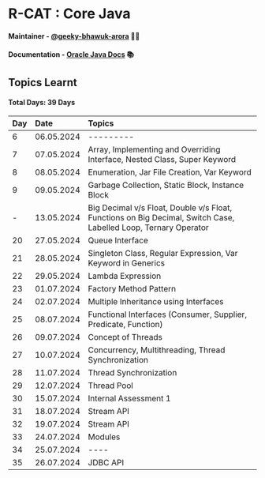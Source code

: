 # R-CAT : Core Java

#### Maintainer - [@geeky-bhawuk-arora](https://github.com/geeky-bhawuk-arora/) 👨‍💻
#### Documentation - [Oracle Java Docs](https://docs.oracle.com/en/java/javase/11/docs/api/) 📚

## Topics Learnt 

#### Total Days: 39 Days

| Day | Date       | Topics                                                            |
|:----|:-----------|:------------------------------------------------------------------|
| 6   | 06.05.2024 | ---------                                                        |
| 7   | 07.05.2024 | Array, Implementing and Overriding Interface, Nested Class, Super Keyword |
| 8   | 08.05.2024 | Enumeration, Jar File Creation, Var Keyword                       |                                                         
| 9   | 09.05.2024 | Garbage Collection, Static Block, Instance Block                  |
| -   | 13.05.2024 | Big Decimal v/s Float, Double v/s Float, Functions on Big Decimal, Switch Case, Labelled Loop, Ternary Operator |
| 20  | 27.05.2024 | Queue Interface                                                   |
| 21  | 28.05.2024 | Singleton Class, Regular Expression, Var Keyword in Generics      |
| 22  | 29.05.2024 | Lambda Expression                                                 |
| 23  | 01.07.2024 | Factory Method Pattern                                            |
| 24  | 02.07.2024 | Multiple Inheritance using Interfaces                             |
| 25  | 08.07.2024 | Functional Interfaces (Consumer, Supplier, Predicate, Function)   |
| 26  | 09.07.2024 | Concept of Threads                                                |
| 27  | 10.07.2024 | Concurrency, Multithreading, Thread Synchronization               |
| 28  | 11.07.2024 | Thread Synchronization                                            |
| 29  | 12.07.2024 | Thread Pool                                                       |
| 30  | 15.07.2024 | Internal Assessment 1                                             |
| 31  | 18.07.2024 | Stream API                                                        |
| 32  | 19.07.2024 | Stream API                                                        |
| 33  | 24.07.2024 | Modules                                                           |
| 34  | 25.07.2024 | ----                                                              |
| 35  | 26.07.2024 | JDBC API                                                              |

